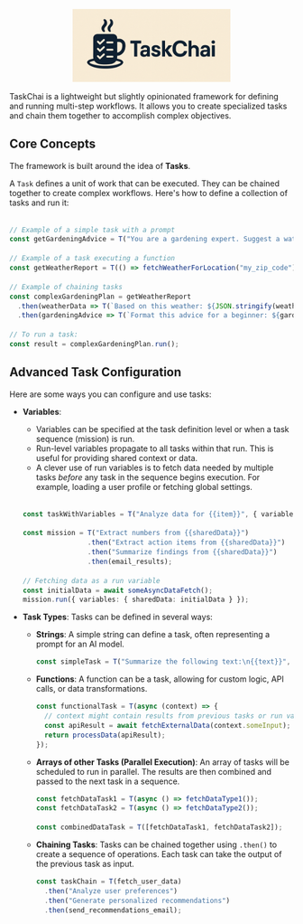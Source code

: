 <p align="center"><img src="./TaskChai.png" width="280px" alt="TaskChai Framework" /></p>

TaskChai is a lightweight but slightly opinionated framework for defining and running multi-step workflows. It allows you to create specialized tasks and chain them together to accomplish complex objectives.

## Core Concepts

The framework is built around the idea of **Tasks**.

A `Task` defines a unit of work that can be executed. They can be chained together to create complex workflows. Here's how to define a collection of tasks and run it:


  ```typescript

  // Example of a simple task with a prompt
  const getGardeningAdvice = T("You are a gardening expert. Suggest a watering schedule for tomatoes in a sunny location.");

  // Example of a task executing a function
  const getWeatherReport = T(() => fetchWeatherForLocation("my_zip_code"));

  // Example of chaining tasks
  const complexGardeningPlan = getWeatherReport
    .then(weatherData => T(`Based on this weather: ${JSON.stringify(weatherData)}, advise on tomato care.`))
    .then(gardeningAdvice => T(`Format this advice for a beginner: ${gardeningAdvice}`));

  // To run a task:
  const result = complexGardeningPlan.run();
  ```

## Advanced Task Configuration

Here are some ways you can configure and use tasks:

*   **Variables**:
    *   Variables can be specified at the task definition level or when a task sequence (mission) is run.
    *   Run-level variables propagate to all tasks within that run. This is useful for providing shared context or data.
    *   A clever use of run variables is to fetch data needed by multiple tasks *before* any task in the sequence begins execution. For example, loading a user profile or fetching global settings.

    ```typescript

    const taskWithVariables = T("Analyze data for {{item}}", { variables: { item: "Product A" } });

    const mission = T("Extract numbers from {{sharedData}}")
                    .then("Extract action items from {{sharedData}}")
                    .then("Summarize findings from {{sharedData}}")
                    .then(email_results);
    
    // Fetching data as a run variable
    const initialData = await someAsyncDataFetch();
    mission.run({ variables: { sharedData: initialData } });
    ```

*   **Task Types**: Tasks can be defined in several ways:
    *   **Strings**: A simple string can define a task, often representing a prompt for an AI model.
        ```typescript
        const simpleTask = T("Summarize the following text:\n{{text}}", { variables: { text: "Long article content here..." } });
        ```
    *   **Functions**: A function can be a task, allowing for custom logic, API calls, or data transformations.
        ```typescript
        const functionalTask = T(async (context) => {
          // context might contain results from previous tasks or run variables
          const apiResult = await fetchExternalData(context.someInput);
          return processData(apiResult);
        });
        ```
    *   **Arrays of other Tasks (Parallel Execution)**: An array of tasks will be scheduled to run in parallel. The results are then combined and passed to the next task in a sequence.
        ```typescript
        const fetchDataTask1 = T(async () => fetchDataType1());
        const fetchDataTask2 = T(async () => fetchDataType2());

        const combinedDataTask = T([fetchDataTask1, fetchDataTask2]);
        ```
    *  **Chaining Tasks**: Tasks can be chained together using `.then()` to create a sequence of operations. Each task can take the output of the previous task as input.
        ```typescript
        const taskChain = T(fetch_user_data)
          .then("Analyze user preferences")
          .then("Generate personalized recommendations")
          .then(send_recommendations_email);
        ```
